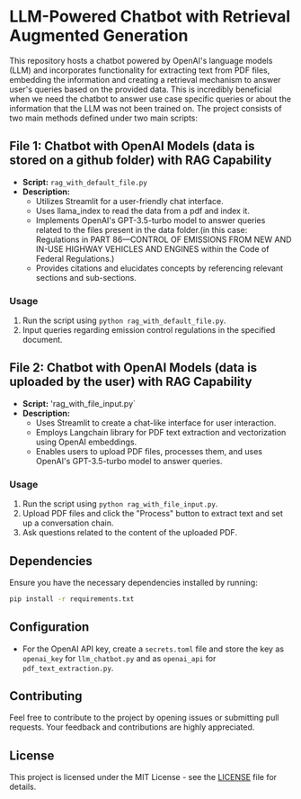 # LLM-Powered Chatbot with Retrieval Augmented Generation

This repository hosts a chatbot powered by OpenAI's language models (LLM) and incorporates functionality for extracting text from PDF files, embedding the information and creating a retrieval mechanism to answer user's queries based on the provided data. This is incredibly beneficial when we need the chatbot to answer use case specific queries or about the information that the LLM was not been trained on. The project consists of two main methods defined under two main scripts:

## File 1: Chatbot with OpenAI Models (data is stored on a github folder) with RAG Capability
- **Script:** `rag_with_default_file.py`
- **Description:**
  - Utilizes Streamlit for a user-friendly chat interface.
  - Uses llama_index to read the data from a pdf and index it.
  - Implements OpenAI's GPT-3.5-turbo model to answer queries related to the files present in the data folder.(in this case: Regulations in PART 86—CONTROL OF EMISSIONS FROM NEW AND IN-USE HIGHWAY VEHICLES AND ENGINES within the Code of Federal Regulations.)
  - Provides citations and elucidates concepts by referencing relevant sections and sub-sections.

### Usage
1. Run the script using `python rag_with_default_file.py`.
2. Input queries regarding emission control regulations in the specified document.

## File 2: Chatbot with OpenAI Models (data is uploaded by the user) with RAG Capability
- **Script:** 'rag_with_file_input.py`
- **Description:**
  - Uses Streamlit to create a chat-like interface for user interaction.
  - Employs Langchain library for PDF text extraction and vectorization using OpenAI embeddings.
  - Enables users to upload PDF files, processes them, and uses OpenAI's GPT-3.5-turbo model to answer queries.

### Usage
1. Run the script using `python rag_with_file_input.py`.
2. Upload PDF files and click the "Process" button to extract text and set up a conversation chain.
3. Ask questions related to the content of the uploaded PDF.

## Dependencies
Ensure you have the necessary dependencies installed by running:
```bash
pip install -r requirements.txt
```

## Configuration
- For the OpenAI API key, create a `secrets.toml` file and store the key as `openai_key` for `llm_chatbot.py` and as `openai_api` for `pdf_text_extraction.py`.

## Contributing
Feel free to contribute to the project by opening issues or submitting pull requests. Your feedback and contributions are highly appreciated.

## License
This project is licensed under the MIT License - see the [LICENSE](LICENSE) file for details.
